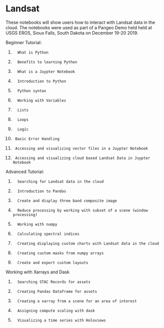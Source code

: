 # Landsat

These notebooks will show users how to interact with Landsat data in the cloud. The notebooks were used as part of a Pangeo Demo held held at USGS EROS, Sioux Falls, South Dakota on December 19-20 2019.

Beginner Tutorial:
1.       What is Python 
2.       Benefits to learning Python 
3.       What is a Juypter Notebook 
4.       Introduction to Python 
5.       Python syntax 
6.       Working with Variables 
7.       Lists 
8.       Loops 
9.       Logic 
10.      Basic Error Handling 
11.      Accessing and visualizing vector files in a Juypter Notebook
12.      Accessing and visualizing cloud based Landsat Data in Juypter Notebook 

Advanced Tutorial:

1.       Searching for Landsat data in the cloud  
2.       Introduction to Pandas 
3.       Create and display three band composite image 
4.       Reduce processing by working with subset of a scene (window processing) 
5.       Working with numpy 
6.       Calculating spectral indices 
7.       Creating displaying custom charts with Landsat data in the cloud 
8.       Creating custom masks from numpy arrays 
9.       Create and export custom layouts 

Working with Xarrays and Dask
1.       Searching STAC Records for assets
2.       Creating Pandas Dataframe for assets
3.       Creating a xarray from a scene for an area of interest
4.       Assigning compute scaling with dask
5.       Visualizing a time series with Holoviews